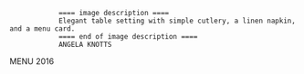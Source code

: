 
                ==== image description ====
                Elegant table setting with simple cutlery, a linen napkin, and a menu card.
                ==== end of image description ====
                ANGELA KNOTTS
MENU
2016